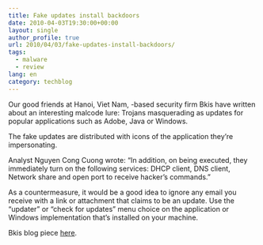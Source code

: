 ```yaml
---
title: Fake updates install backdoors
date: 2010-04-03T19:30:00+00:00
layout: single
author_profile: true
url: 2010/04/03/fake-updates-install-backdoors/
tags:
  - malware
  - review
lang: en
category: techblog
---
```

Our good friends at Hanoi, Viet Nam, -based security firm Bkis have written about an interesting malcode lure: Trojans masquerading as updates for popular applications such as Adobe, Java or Windows.

The fake updates are distributed with icons of the application they’re impersonating.

Analyst Nguyen Cong Cuong wrote: “In addition, on being executed, they immediately turn on the following services: DHCP client, DNS client, Network share and open port to receive hacker’s commands.”

As a countermeasure, it would be a good idea to ignore any email you receive with a link or attachment that claims to be an update. Use the “updater” or “check for updates” menu choice on the application or Windows implementation that’s installed on your machine.

Bkis blog piece [here](http://blog.bkis.com/en/malware-faking-adobe-update/).